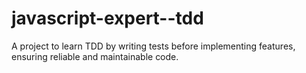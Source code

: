 # javascript-expert--tdd
A project to learn TDD by writing tests before implementing features, ensuring reliable and maintainable code.
